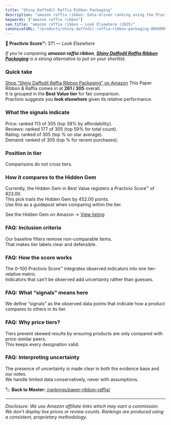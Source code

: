 ```yaml
---
title: "Shiny Daffodil Raffia Ribbon Packaging"
description: "amazon raffia ribbon: Data-driven ranking using the Practivio Score™. Positioned by quality, value, demand, findability, momentum."
keywords: ["amazon raffia ribbon"]
seo_title: "amazon raffia ribbon — Look Elsewhere (2025)"
canonicalURL: "/products/shiny-daffodil-raffia-ribbon-packaging-B09XRHYB2F/"
---
```


**🚫 Practivio Score™:** 371 — _Look Elsewhere_


*If you're comparing **amazon raffia ribbon**, **[Shiny Daffodil Raffia Ribbon Packaging](https://www.amazon.com/dp/B09XRHYB2F?tag=practivio-20)** is a strong alternative to put on your shortlist.*
### Quick take
[Shop “Shiny Daffodil Raffia Ribbon Packaging” on Amazon](https://www.amazon.com/dp/B09XRHYB2F?tag=practivio-20)
This Paper Ribbon & Raffia comes in at **261 / 305** overall.  
It is grouped in the **Best Value tier** for fair comparison.  
Practivio suggests you **look elsewhere** given its relative performance.

### What the signals indicate
Price: ranked 113 of 305 (top 38% by affordability).  
Reviews: ranked 177 of 305 (top 59% for total count).  
Rating: ranked  of 305 (top % on star average).  
Demand: ranked  of 305 (top % for recent purchases).

### Position in tier
Comparisons do not cross tiers.

### How it compares to the Hidden Gem
Currently, the Hidden Gem in Best Value registers a Practivio Score™ of 823.00.  
This pick trails the Hidden Gem by 452.00 points.  
Use this as a guidepost when comparing within the tier.  

See the Hidden Gem on Amazon → [View listing](https://www.amazon.com/dp/B072XBTGHN?tag=practivio-20)

### FAQ: Inclusion criteria
Our baseline filters remove non-comparable items.  
That makes tier labels clear and defensible.

### FAQ: How the score works
The 0–100 Practivio Score™ integrates observed indicators into one tier-relative metric.  
Indicators that can’t be observed add uncertainty rather than guesses.

### FAQ: What “signals” means here
We define “signals” as the observed data points that indicate how a product compares to others in its tier.

### FAQ: Why price tiers?
Tiers prevent skewed results by ensuring products are only compared with price-similar peers.  
This keeps every designation valid.

### FAQ: Interpreting uncertainty
The presence of uncertainty is made clear in both the evidence base and our notes.  
We handle limited data conservatively, never with assumptions.


🏷️ **Back to Master:** [/rankings/paper-ribbon-raffia/](/rankings/paper-ribbon-raffia/)

---
_Disclosure: We use Amazon affiliate links which may earn a commission. We don’t display live prices or review counts. Rankings are produced using a consistent, proprietary methodology._
